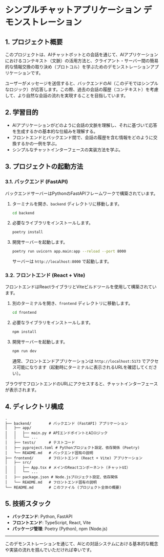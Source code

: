 # シンプルチャットアプリケーション デモンストレーション

## 1. プロジェクト概要

このプロジェクトは、AIチャットボットとの会話を通じて、AIアプリケーションにおけるコンテキスト（文脈）の活用方法と、クライアント・サーバー間の簡易的な情報交換の取り決め（プロトコル）を学ぶためのデモンストレーションアプリケーションです。

ユーザーがメッセージを送信すると、バックエンドのAI（このデモではシンプルなロジック）が応答します。この際、過去の会話の履歴（コンテキスト）を考慮して、より自然な会話の流れを実現することを目指しています。

## 2. 学習目的

*   AIアプリケーションがどのように会話の文脈を理解し、それに基づいて応答を生成するかの基本的な仕組みを理解する。
*   フロントエンドとバックエンド間で、会話の履歴を含む情報をどのように交換するかの一例を学ぶ。
*   シンプルなチャットインターフェースの実装方法を学ぶ。

## 3. プロジェクトの起動方法

### 3.1. バックエンド (FastAPI)

バックエンドサーバーはPythonのFastAPIフレームワークで構築されています。

1.  ターミナルを開き、`backend` ディレクトリに移動します。
    ```bash
    cd backend
    ```
2.  必要なライブラリをインストールします。
    ```bash
    poetry install
    ```
3.  開発サーバーを起動します。
    ```bash
    poetry run uvicorn app.main:app --reload --port 8000
    ```
    サーバーは `http://localhost:8000` で起動します。

### 3.2. フロントエンド (React + Vite)

フロントエンドはReactライブラリとViteビルドツールを使用して構築されています。

1.  別のターミナルを開き、`frontend` ディレクトリに移動します。
    ```bash
    cd frontend
    ```
2.  必要なライブラリをインストールします。
    ```bash
    npm install
    ```
3.  開発サーバーを起動します。
    ```bash
    npm run dev
    ```
    通常、フロントエンドアプリケーションは `http://localhost:5173` でアクセス可能になります（起動時にターミナルに表示されるURLを確認してください）。

ブラウザでフロントエンドのURLにアクセスすると、チャットインターフェースが表示されます。

## 4. ディレクトリ構成

```
.
├── backend/        # バックエンド (FastAPI) アプリケーション
│   ├── app/
│   │   ├── main.py # APIエンドポイントとAIロジック
│   │   └── ...
│   ├── tests/      # テストコード
│   ├── pyproject.toml # Pythonプロジェクト設定、依存関係 (Poetry)
│   └── README.md   # バックエンド固有の説明
├── frontend/       # フロントエンド (React + Vite) アプリケーション
│   ├── src/
│   │   ├── App.tsx # メインのReactコンポーネント（チャットUI）
│   │   └── ...
│   ├── package.json # Node.jsプロジェクト設定、依存関係
│   └── README.md   # フロントエンド固有の説明
└── README.md       # このファイル (プロジェクト全体の概要)
```

## 5. 技術スタック

*   **バックエンド**: Python, FastAPI
*   **フロントエンド**: TypeScript, React, Vite
*   **パッケージ管理**: Poetry (Python), npm (Node.js)

---

このデモンストレーションを通じて、AIとの対話システムにおける基本的な概念や実装の流れを掴んでいただければ幸いです。
